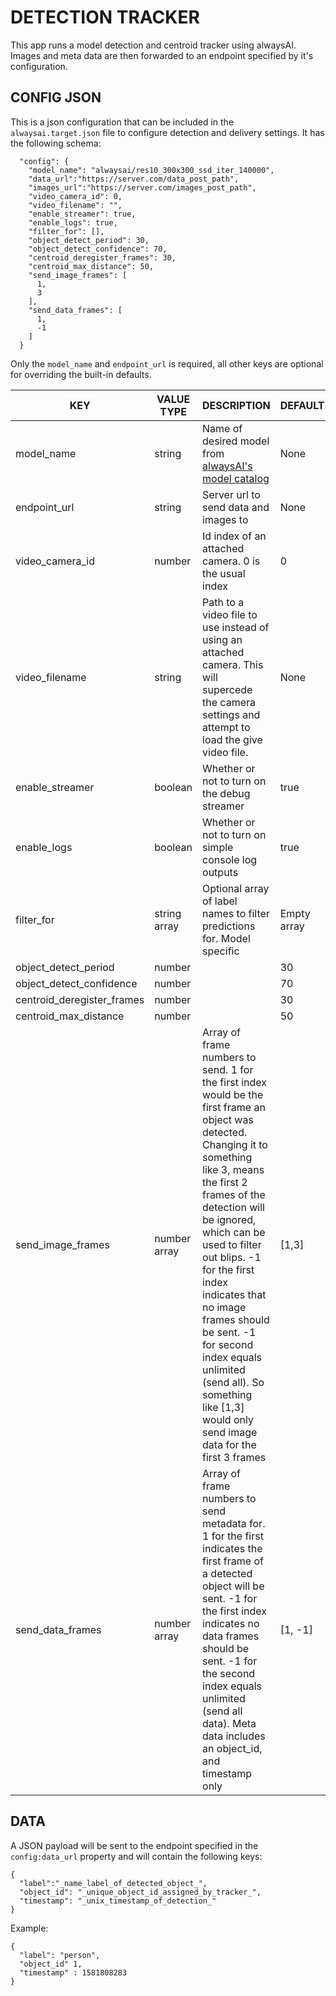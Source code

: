 # DETECTION TRACKER
This app runs a model detection and centroid tracker using alwaysAI. Images and meta data are then forwarded to an endpoint specified by it's configuration.

## CONFIG JSON
This is a json configuration that can be included in the `alwaysai.target.json` file to configure detection and delivery settings. It has the following schema:

```
  "config": {
    "model_name": "alwaysai/res10_300x300_ssd_iter_140000",
    "data_url":"https://server.com/data_post_path",
    "images_url":"https://server.com/images_post_path",
    "video_camera_id": 0,
    "video_filename": "",
    "enable_streamer": true,
    "enable_logs": true,
    "filter_for": [],
    "object_detect_period": 30,
    "object_detect_confidence": 70,
    "centroid_deregister_frames": 30,
    "centroid_max_distance": 50,
    "send_image_frames": [
      1,
      3
    ],
    "send_data_frames": [
      1,
      -1
    ]
  }
  ```

Only the `model_name` and `endpoint_url` is required, all other keys are optional for overriding the built-in defaults.

KEY |  VALUE TYPE | DESCRIPTION | DEFAULT | REQUIRED | IMPLEMENTED
---- | ---- | ---- | ----- | ---- | ---- |
model_name | string | Name of desired model from [alwaysAI's model catalog]() | None | Yes | Yes
endpoint_url | string | Server url to send data and images to | None | Yes | Yes
video_camera_id | number | Id index of an attached camera. 0 is the usual index | 0 | No | Yes
video_filename | string | Path to a video file to use instead of using an attached camera. This will supercede the camera settings and attempt to load the give video file. | None | No | Yes
enable_streamer | boolean | Whether or not to turn on the debug streamer | true | No | No
enable_logs | boolean | Whether or not to turn on simple console log outputs | true | No | Yes
filter_for | string array | Optional array of label names to filter predictions for. Model specific | Empty array | No | No
object_detect_period | number | | 30 | No | Yes
object_detect_confidence | number | | 70 | No | Yes
centroid_deregister_frames | number | | 30 | No | Yes
centroid_max_distance | number | | 50 | No | Yes
send_image_frames | number array | Array of frame numbers to send. 1 for the first index would be the first frame an object was detected. Changing it to something like 3, means the first 2 frames of the detection will be ignored, which can be used to filter out blips. -1 for the first index indicates that no image frames should be sent. -1 for second index equals unlimited (send all). So something like [1,3] would only send image data for the first 3 frames | [1,3] | No | No
send_data_frames | number array | Array of frame numbers to send metadata for. 1 for the first indicates the first frame of a detected object will be sent. -1 for the first index indicates no data frames should be sent. -1 for the second index equals unlimited (send all data). Meta data includes an object_id, and timestamp only | [1, -1] | No | Yes

## DATA
A JSON payload will be sent to the endpoint specified in the `config:data_url` property and will contain the following keys:

```
{
  "label":"_name_label_of_detected_object_",
  "object_id": "_unique_object_id_assigned_by_tracker_",
  "timestamp": "_unix_timestamp_of_detection_"
}
```

Example:
```
{
  "label": "person",
  "object_id" 1,
  "timestamp" : 1581808283
}
```
